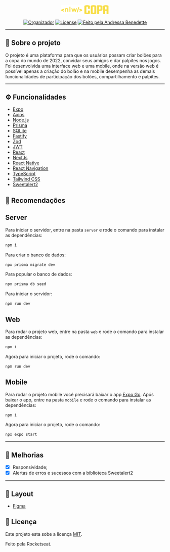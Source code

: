 <p align="center">
  <a href="" rel="noopener">
 <img src=".github/logo.svg" alt="NLW Copa" width="150px"></a>
</p>

<div align="center">

[![Organizador](https://img.shields.io/static/v1?label=Realização&message=rocketseat&color=blueviolet)](sdf)
[![License](https://img.shields.io/badge/license-MIT-blue.svg)](LICENSE.md)
<a href="https://rocketseat.com.br">
<img alt="Feito pela Andressa Benedette" src="https://img.shields.io/badge/feito%20por-Andressa%20Benedette-%237519C1?style=flat-square&">
</a>

</div>

---

## 📱 Sobre o projeto

<p>O projeto é uma plataforma para que os usuários possam criar bolões para a copa do mundo de 2022, convidar seus amigos e dar palpites nos jogos. Foi desenvolvida uma interface web e uma mobile, onde na versão web é possível apenas a criação do bolão e na mobile desempenha as demais funcionalidades de participação dos bolões, compartilhamento e palpites. </p>

---

## ⚙️ Funcionalidades

- [Expo](https://expo.io/)
- [Axios](https://axios-http.com/)
- [Node.js](https://nodejs.org/en/)
- [Prisma](https://www.prisma.io/)
- [SQLite](https://www.sqlite.org/index.html)
- [Fastify](https://www.fastify.io/)
- [Zod](https://zod.dev/)
- [JWT](https://jwt.io/)
- [React](https://pt-br.reactjs.org/)
- [NextJs](https://nextjs.org/)
- [React Native](https://reactnative.dev/)
- [React Navigation](https://reactnavigation.org/)
- [TypeScript](https://www.typescriptlang.org/)
- [Tailwind CSS](https://tailwindcss.com/)
- [Sweetalert2](https://sweetalert2.github.io/)

## 🚀 Recomendações

## Server

Para iniciar o servidor, entre na pasta `server` e rode o comando para instalar as dependências:

```bash
npm i
```

Para criar o banco de dados:

```bash
npx prisma migrate dev
```

Para popular o banco de dados:

```bash
npx prisma db seed
```

Para iniciar o servidor:

```bash
npm run dev
```

## Web

Para rodar o projeto web, entre na pasta `web` e rode o comando para instalar as dependências:

```bash
npm i
```

Agora para iniciar o projeto, rode o comando:

```bash
npm run dev
```

## Mobile

Para rodar o projeto mobile você precisará baixar o app [Expo Go](https://expo.dev/client).
Após baixar o app, entre na pasta `mobile` e rode o comando para instalar as dependências:

```bash
npm i
```

Agora para iniciar o projeto, rode o comando:

```bash
npx expo start
```

---

## 🎉 Melhorias

- [x] Responsividade;
- [x] Alertas de erros e sucessos com a biblioteca Sweetalert2

---

## 🎨 Layout

- [Figma](<https://www.figma.com/file/qftv81RAPxUZS4YQBwCzy7/Bol%C3%A3o-da-Copa-(Community)?node-id=301%3A254>)

## 📝 Licença

Este projeto esta sobe a licença [MIT](./LICENSE).

Feito pela Rocketseat.
